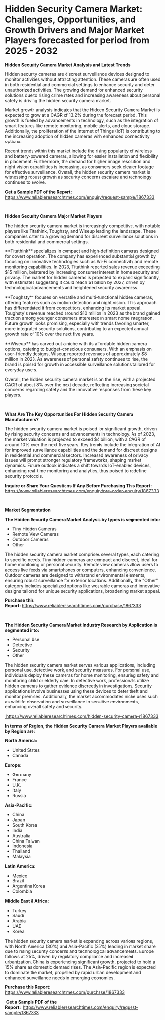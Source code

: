 <p><h1>Hidden Security Camera Market: Challenges, Opportunities, and Growth Drivers and Major Market Players forecasted for period from 2025 - 2032</h1></p><p><strong>Hidden Security Camera Market Analysis and Latest Trends</strong></p>
<p><p>Hidden security cameras are discreet surveillance devices designed to monitor activities without attracting attention. These cameras are often used in both residential and commercial settings to enhance security and deter unauthorized activities. The growing demand for enhanced security solutions due to rising crime rates and increasing awareness about personal safety is driving the hidden security camera market.</p><p>Market growth analysis indicates that the Hidden Security Camera Market is expected to grow at a CAGR of 13.2% during the forecast period. This growth is fueled by advancements in technology, such as the integration of smart features like remote monitoring, mobile alerts, and cloud storage. Additionally, the proliferation of the Internet of Things (IoT) is contributing to the increasing adoption of hidden cameras with enhanced connectivity options.</p><p>Recent trends within this market include the rising popularity of wireless and battery-powered cameras, allowing for easier installation and flexibility in placement. Furthermore, the demand for higher image resolution and night vision capabilities is increasing, as consumers seek clearer footage for effective surveillance. Overall, the hidden security camera market is witnessing robust growth as security concerns escalate and technology continues to evolve.</p></p>
<p><strong>Get a Sample PDF of the Report:&nbsp;</strong> <a href="https://www.reliableresearchtimes.com/enquiry/request-sample/1867333?utm_campaign=2326&utm_medium=2&utm_source=Github&utm_content=ia&utm_term=16042025&utm_id=hidden-security-camera">https://www.reliableresearchtimes.com/enquiry/request-sample/1867333</a></p>
<p>&nbsp;</p>
<p><strong>Hidden Security Camera Major Market Players</strong></p>
<p><p>The hidden security camera market is increasingly competitive, with notable players like Titathink, Toughsty, and Wiseup leading the landscape. These companies cater to a growing demand for discreet surveillance solutions in both residential and commercial settings.</p><p>**Titathink** specializes in compact and high-definition cameras designed for covert operation. The company has experienced substantial growth by focusing on innovative technologies such as Wi-Fi connectivity and remote monitoring capabilities. In 2023, Titathink reported sales revenue exceeding $15 million, bolstered by increasing consumer interest in home security and privacy. The market for hidden cameras is projected to expand significantly, with estimates suggesting it could reach $1 billion by 2027, driven by technological advancements and heightened security awareness.</p><p>**Toughsty** focuses on versatile and multi-functional hidden cameras, offering features such as motion detection and night vision. This approach has differentiated it from competitors, enhancing its market appeal. Toughsty's revenue reached around $10 million in 2023 as the brand gained traction among younger consumers interested in smart home integration. Future growth looks promising, especially with trends favoring smarter, more integrated security solutions, contributing to an expected annual growth rate of 10% over the next five years.</p><p>**Wiseup** has carved out a niche with its affordable hidden camera options, catering to budget-conscious consumers. With an emphasis on user-friendly designs, Wiseup reported revenues of approximately $8 million in 2023. As awareness of personal safety continues to rise, the brand is poised for growth in accessible surveillance solutions tailored for everyday users.</p><p>Overall, the hidden security camera market is on the rise, with a projected CAGR of about 8% over the next decade, reflecting increasing societal concerns regarding safety and the innovative responses from these key players.</p></p>
<p>&nbsp;</p>
<p><strong>What Are The Key Opportunities For Hidden Security Camera Manufacturers?</strong></p>
<p><p>The hidden security camera market is poised for significant growth, driven by rising security concerns and advancements in technology. As of 2023, the market valuation is projected to exceed $4 billion, with a CAGR of around 10% over the next five years. Key trends include the integration of AI for improved surveillance capabilities and the demand for discreet designs in residential and commercial sectors. Increased awareness of privacy issues will prompt stronger regulatory frameworks, shaping market dynamics. Future outlook indicates a shift towards IoT-enabled devices, enhancing real-time monitoring and analytics, thus poised to redefine security protocols.</p></p>
<p><strong>Inquire or Share Your Questions If Any Before Purchasing This Report:</strong> <a href="https://www.reliableresearchtimes.com/enquiry/pre-order-enquiry/1867333?utm_campaign=2326&utm_medium=2&utm_source=Github&utm_content=ia&utm_term=16042025&utm_id=hidden-security-camera">https://www.reliableresearchtimes.com/enquiry/pre-order-enquiry/1867333</a></p>
<p>&nbsp;</p>
<p><strong>Market Segmentation</strong></p>
<p><strong>The Hidden Security Camera Market Analysis by types is segmented into:</strong></p>
<p><ul><li>Tiny Hidden Cameras</li><li>Remote View Cameras</li><li>Outdoor Cameras</li><li>Other</li></ul></p>
<p><p>The hidden security camera market comprises several types, each catering to specific needs. Tiny hidden cameras are compact and discreet, ideal for home monitoring or personal security. Remote view cameras allow users to access live feeds via smartphones or computers, enhancing convenience. Outdoor cameras are designed to withstand environmental elements, ensuring robust surveillance for exterior locations. Additionally, the "Other" category includes specialized options like wearable cameras and innovative designs tailored for unique security applications, broadening market appeal.</p></p>
<p><strong>Purchase this Report:&nbsp;</strong><a href="https://www.reliableresearchtimes.com/purchase/1867333?utm_campaign=2326&utm_medium=2&utm_source=Github&utm_content=ia&utm_term=16042025&utm_id=hidden-security-camera">https://www.reliableresearchtimes.com/purchase/1867333</a></p>
<p>&nbsp;</p>
<p><strong>The Hidden Security Camera Market Industry Research by Application is segmented into:</strong></p>
<p><ul><li>Personal Use</li><li>Detective</li><li>Security</li><li>Other</li></ul></p>
<p><p>The hidden security camera market serves various applications, including personal use, detective work, and security measures. For personal use, individuals deploy these cameras for home monitoring, ensuring safety and monitoring child or elderly care. In detective work, professionals utilize hidden cameras to gather evidence discreetly in investigations. Security applications involve businesses using these devices to deter theft and monitor premises. Additionally, the market accommodates niche uses such as wildlife observation and surveillance in sensitive environments, enhancing overall safety and security.</p></p>
<p><a href="https://www.reliableresearchtimes.com/hidden-security-camera-r1867333?utm_campaign=2326&utm_medium=2&utm_source=Github&utm_content=ia&utm_term=16042025&utm_id=hidden-security-camera">&nbsp;https://www.reliableresearchtimes.com/hidden-security-camera-r1867333</a></p>
<p><strong>In terms of Region, the Hidden Security Camera Market Players available by Region are:</strong></p>
<p>
    <p> <strong> North America: </strong>
        <ul>
            <li>United States</li>
            <li>Canada</li>
        </ul>
        </p> 
    <p> <strong> Europe: </strong>
        <ul>
            <li>Germany</li>
            <li>France</li>
            <li>U.K.</li>
            <li>Italy</li>
            <li>Russia</li>
        </ul>
        </p> 
    <p> <strong> Asia-Pacific: </strong>
        <ul>
            <li>China</li>
            <li>Japan</li>
            <li>South Korea</li>
            <li>India</li>
            <li>Australia</li>
            <li>China Taiwan</li>
            <li>Indonesia</li>
            <li>Thailand</li>
            <li>Malaysia</li>
        </ul>
        </p> 
    <p> <strong> Latin America: </strong>
        <ul>
            <li>Mexico</li>
            <li>Brazil</li>
            <li>Argentina Korea</li>
            <li>Colombia</li>
        </ul>
        </p> 
    <p> <strong> Middle East & Africa: </strong>
        <ul>
            <li>Turkey</li>
            <li>Saudi</li>
            <li>Arabia</li>
            <li>UAE</li>
            <li>Korea</li>
        </ul>
    </p>
    </p>
<p><p>The hidden security camera market is expanding across various regions, with North America (30%) and Asia-Pacific (35%) leading in market share due to rising security concerns and technological advancements. Europe follows at 25%, driven by regulatory compliance and increased urbanization. China is experiencing significant growth, projected to hold a 15% share as domestic demand rises. The Asia-Pacific region is expected to dominate the market, propelled by rapid urban development and enhanced surveillance needs in emerging economies.</p></p>
<p><strong>Purchase this Report: </strong><a href="https://www.reliableresearchtimes.com/purchase/1867333?utm_campaign=2326&utm_medium=2&utm_source=Github&utm_content=ia&utm_term=16042025&utm_id=hidden-security-camera">https://www.reliableresearchtimes.com/purchase/1867333</a></p>
<p>&nbsp;<strong>Get a Sample PDF of the Report:&nbsp;&nbsp;</strong><a href="https://www.reliableresearchtimes.com/enquiry/request-sample/1867333?utm_campaign=2326&utm_medium=2&utm_source=Github&utm_content=ia&utm_term=16042025&utm_id=hidden-security-camera">https://www.reliableresearchtimes.com/enquiry/request-sample/1867333</a></p>
<p><strong></strong></p>
<p><p></p><p></p><p></p></p>